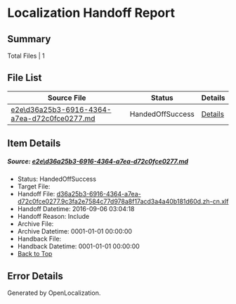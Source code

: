 # <a name='report-top'></a> Localization Handoff Report

## Summary
 Total Files | 1

## File List
 Source File | Status | Details 
 ----------- | ------ | ------- 
 [e2e\d36a25b3-6916-4364-a7ea-d72c0fce0277.md](https://github.com/OpenLocalizationTestOrg/ol-test0/blob/6e4b7ea8449d7e5061f467e60a24d425569f25d5/e2e/d36a25b3-6916-4364-a7ea-d72c0fce0277.md) | HandedOffSuccess | [Details](#373eef9fb7f89910cc3d3c65b146a8cc111e45931)

## Item Details
##### <a name='373eef9fb7f89910cc3d3c65b146a8cc111e45931'></a> Source: [e2e\d36a25b3-6916-4364-a7ea-d72c0fce0277.md](https://github.com/OpenLocalizationTestOrg/ol-test0/blob/6e4b7ea8449d7e5061f467e60a24d425569f25d5/e2e/d36a25b3-6916-4364-a7ea-d72c0fce0277.md)
* Status: HandedOffSuccess
* Target File: 
* Handoff File: [d36a25b3-6916-4364-a7ea-d72c0fce0277.9c3fa2e7584c77d978a8f17acd3a4a40b181d60d.zh-cn.xlf](https://github.com/OpenLocalizationTestOrg/ol-test0-handoff/blob/95edf7a43fcdfdead50dad77eaa6d1450ffd0988/ol-handoff/OpenLocalizationTestOrg/ol-test0-zhcn/ci/ht/d36a25b3-6916-4364-a7ea-d72c0fce0277.9c3fa2e7584c77d978a8f17acd3a4a40b181d60d.zh-cn.xlf)
* Handoff Datetime: 2016-09-06 03:04:18
* Handoff Reason: Include
* Archive File: 
* Archive Datetime: 0001-01-01 00:00:00
* Handback File: 
* Handback Datetime: 0001-01-01 00:00:00
* [Back to Top](#report-top)


## Error Details

Generated by OpenLocalization.
